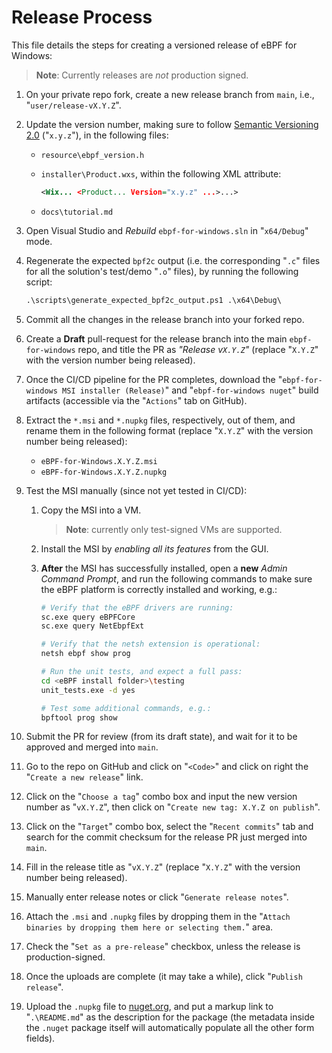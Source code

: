 # Release Process

This file details the steps for creating a versioned release of
eBPF for Windows:

>**Note**: Currently releases are *not* production signed.

1. On your private repo fork, create a new release branch from `main`, i.e., "`user/release-vX.Y.Z`".
1. Update the version number, making sure to follow [Semantic Versioning 2.0](https://semver.org) ("`x.y.z`"), in the following files:
    * `resource\ebpf_version.h`
    * `installer\Product.wxs`, within the following XML attribute:

        ```xml
        <Wix... <Product... Version="x.y.z" ...>...>
        ```
    * `docs\tutorial.md`
1. Open Visual Studio and *Rebuild* `ebpf-for-windows.sln` in "`x64/Debug`" mode.
1. Regenerate the expected `bpf2c` output (i.e. the corresponding "`.c`" files for all the solution's test/demo "`.o`" files), by running the following script:

    ```ps
    .\scripts\generate_expected_bpf2c_output.ps1 .\x64\Debug\
    ```
1. Commit all the changes in the release branch into your forked repo.
1. Create a **Draft** pull-request for the release branch into the main `ebpf-for-windows` repo, and title the PR as *"Release v`X.Y.Z`"* (replace "`X.Y.Z`" with the version number being released).
1. Once the CI/CD pipeline for the PR completes, download the
   "`ebpf-for-windows MSI installer (Release)`" and "`ebpf-for-windows nuget`" build artifacts
   (accessible via the "`Actions`" tab on GitHub).
1. Extract the `*.msi` and `*.nupkg` files, respectively, out of them, and rename them in the following format (replace "`X.Y.Z`" with the version number being released):

    - `eBPF-for-Windows.X.Y.Z.msi`
    - `eBPF-for-Windows.X.Y.Z.nupkg`

1. Test the MSI manually (since not yet tested in CI/CD):
    1. Copy the MSI into a VM.
        >**Note**: currently only test-signed VMs are supported.
    1. Install the MSI by *enabling all its features* from the GUI.
    1. **After** the MSI has successfully installed, open a **new** *Admin Command Prompt*, and run the following commands to make sure the eBPF platform is correctly installed and working, e.g.:

        ```bash
        # Verify that the eBPF drivers are running:
        sc.exe query eBPFCore
        sc.exe query NetEbpfExt

        # Verify that the netsh extension is operational:
        netsh ebpf show prog

        # Run the unit tests, and expect a full pass:
        cd <eBPF install folder>\testing
        unit_tests.exe -d yes

        # Test some additional commands, e.g.:
        bpftool prog show
        ```
1. Submit the PR for review (from its draft state), and wait for it to be approved and merged into `main`.
1. Go to the repo on GitHub and click on "`<Code>`" and click on right the "`Create a new release`" link.
1. Click on the "`Choose a tag`" combo box and input the new version number as "`vX.Y.Z`", then click on "`Create new tag: X.Y.Z on publish`".
1. Click on the "`Target`" combo box, select the "`Recent commits`" tab and search for the commit checksum for the release PR just merged into `main`.
1. Fill in the release title as "`vX.Y.Z`" (replace "`X.Y.Z`" with the version number being released).
1. Manually enter release notes or click "`Generate release notes`".
1. Attach the `.msi` and `.nupkg` files by dropping them in the "`Attach binaries by dropping them here or selecting them.`" area.
1. Check the "`Set as a pre-release`" checkbox, unless the release is production-signed.
1. Once the uploads are complete (it may take a while), click "`Publish release`".
1. Upload the `.nupkg` file to [nuget.org](nuget.org), and put a markup link to "`.\README.md`" as the description for the package (the metadata inside the `.nuget` package itself will automatically populate all the other form fields).
